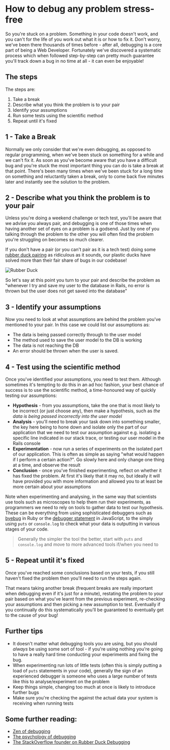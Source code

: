 # How to debug any problem stress-free

So you're stuck on a problem. Something in your code doesn't work, and you can't for the life of you work out what it is or how to fix it. Don't worry, we've been there thousands of times before - after all, debugging is a core part of being a Web Developer. Fortunately we've discovered a systematic process which when followed step-by-step can pretty much guarantee you'll track down a bug in no time at all - it can even be enjoyable!

## The steps

The steps are:

1. Take a break
1. Describe what you think the problem is to your pair
1. Identify your assumptions
1. Run some tests using the scientific method
1. Repeat until it's fixed

## 1 - Take a Break

Normally we only consider that we're even debugging, as opposed to regular programming, when we've been stuck on something for a while and we can't fix it. As soon as you've become aware that you have a difficult bug and you're stuck the most important thing you can do is take a break at that point. There's been many times when we've been stuck for a long time on something and reluctantly taken a break, only to come back five minutes later and instantly see the solution to the problem.

## 2 - Describe what you think the problem is to your pair

Unless you're doing a weekend challenge or tech test, you'll be aware that we advise you always pair, and debugging is one of those times when having another set of eyes on a problem is a godsend. Just by one of you talking through the problem to the other you will often find the problem you're struggling on becomes so much clearer.

If you don't have a pair (or you can't pair as it is a tech test) doing some [rubber duck pairing](http://blog.codinghorror.com/rubber-duck-problem-solving/) as ridiculous as it sounds, our plastic ducks have solved more than their fair share of bugs in our codebase!

![Rubber Duck](https://hattonsimages.blob.core.windows.net/products/RubberDuck_3170853_Qty1_1.jpg)

So let's say at this point you turn to your pair and describe the problem as "whenever I try and save my user to the database in Rails, no error is thrown but the user does not get saved into the database"

## 3 - Identify your assumptions

Now you need to look at what assumptions are behind the problem you've mentioned
to your pair. In this case we could list our assumptions as:

* The data is being passed correctly through to the user model
* The method used to save the user model to the DB is working
* The data is not reaching the DB
* An error should be thrown when the user is saved.

## 4 - Test using the scientific method

Once you've identified your assumptions, you need to test them. Although sometimes it's tempting to do
this in an ad hoc fashion, your best chance of success is to use the scientific
method, a time-honoured way of quickly testing our assumptions:

* **Hypothesis** - from you assumptions, take the one that is most likely to be
  incorrect (or just choose any), then make a hypothesis, such as _the data is
being passed incorrectly into the user model_
* **Analysis** - you'll need to break your task down into something smaller, the
  key here being to hone down and isolate only the part of our application that
we need to test our assumption against e.g. isolating a specific
line indicated in our stack trace, or testing our user model in the Rails console
* **Experimentation** - now run a series of experiments on the isolated part of
  our application. This is often as simple as saying "what would happen if I
perform a certain action?". Go slowly here and only change one thing at a time,
and observe the result
* **Conclusion** - once you've finished experimenting, reflect on whether it has
  fixed the problem. At first it's likely that it may no, but ideally it will
have provided you with more information and allowed you to at least be more
certain about your assumptions

Note when experimenting and analysing, in the same way that scientists use
tools such as microscopes to help them run their experiments, as programmers we
need to rely on tools to gather data to test our hypothesis. These can be
everything from using sophisticated debuggers such as [byebug](https://github.com/deivid-rodriguez/byebug) in Ruby or the [debugger statement](https://developer.mozilla.org/en/docs/Web/JavaScript/Reference/Statements/debugger) in JavaScript,
to the simply using `puts` or `console.log` to check what your data is
outputting in various stages of your code.

> Generally the simpler the tool the better, start with `puts` and `console.log`
and move to more advanced tools if/when you need to

## 5 - Repeat until it's fixed

Once you've reached some conclusions based on your tests, if you still haven't
fixed the problem then you'll need to run the steps again.

That means taking another break (frequent breaks are really
important when debugging even if it's just for a minute), restating the problem
to your pair based on what you've learnt from the previous experiment,
re-checking your assumptions and then picking a new assumption to test.
Eventually if you continually do this systematically you'll be guaranteed to
eventually get to the cause of your bug!

## Further tips

* It doesn't matter what debugging tools you are using, but you should *always* be using
some sort of tool - if you're using nothing you're going to have a really hard
time conducting your experiments and fixing the bug.
* When experimenting run lots of little tests (often this is simply putting a
  load of `puts` statements in your code), generally the sign of an
  experienced debugger is someone who uses a large number of tests like this to
analyse/experiment on the problem
* Keep things simple, changing too much at once is likely to introduce further
  bugs
* Make sure you're checking the against the actual data your system is receiving
  when running tests

## Some further reading:

   * [Zen of debugging](http://webadvent.org/2012/debugging-zen-by-ben-ramsey)
   * [The psychology of debugging](https://docs.google.com/file/d/13hFUiT8lD1FiaRkwrM5AOdbT2xSVZF8eg0JXdcqU4mZSAzXkwonp1M-TFqR8/edit)
   * [The StackOverflow founder on Rubber Duck
     Debugging](http://blog.codinghorror.com/rubber-duck-problem-solving/)
